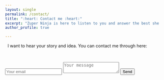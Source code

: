 ```yaml
---
layout: single
permalink: /contact/
title: ":heart: Contact me :heart:"
excerpt: "Zuper Ninja is here to listen to you and answer the best she can."
author_profile: true

---
```




&nbsp;
I want to hear your story and idea. You can contact me through here:

&nbsp;


<form method="POST" action="https://formspree.io/annecamille.gilbert@gmail.com">
  <input name="email" placeholder="Your email" type="email">
  <input type="hidden" name="_subject" value="Formulaire de contact ZuperNinja" />
  <textarea name="message" placeholder="Your message"></textarea>
  <button type="submit">Send</button>
</form>
